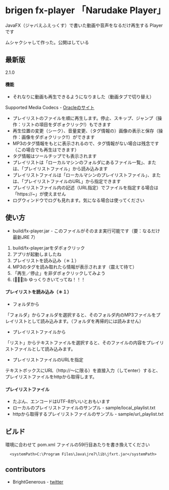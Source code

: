 brigen fx-player 「Narudake Player」
=============


JavaFX（ジャバえふえっくす）で書いた動画や音声をなるだけ再生する Player です

ムシャクシャして作った。公開はしている


最新版
-------

2.1.0


#### 機能

* それなりに動画も再生できるようになりました（動画タブで切り替え）

Supported Media Codecs - [Oracleのサイト][1]

[1]: http://docs.oracle.com/javafx/2/media/overview.htm


* プレイリストのファイルを順に再生します。停止、スキップ、ジャンプ（操作：リストの項目をダボォクリック!）もできます
* 再生位置の変更（シーク）、音量変更、（タグ情報の）画像の表示と保存（操作：画像をダボォクリック!!）ができます
* MP3のタグ情報をもとに表示されるので、タグ情報がない場合は残念です（この場合でも再生はできます）
* タグ情報はツールチップでも表示されます
* プレイリストは「ローカルマシンのフォルダにあるファイル一覧」、または、「プレイリストファイル」から読み込みます
* プレイリストファイルは「ローカルマシンのプレイリストファイル」、または、「プレイリストファイルのURL」から指定できます
* プレイリストファイル内の記述（URL指定）でファイルを指定する場合は「https://~」が使えません
* ログウィンドウでログも見れます。気になる場合は使ってください


使い方
-------

* build/fx-player.jar - このファイルがそのまま実行可能です（要：なるだけ最新JRE 7）

1. build/fx-player.jarをダボォクリック
2. アプリが起動しましたね
3. プレイリストを読み込み（＊１）
4. MP3のタグを読み取れたら情報が表示されます（震えて待て）
5. 「再生／停止」を非ダボォクリックしてみよう
6. (ﾟ∀ﾟ)b ゆっくりきいてってね！！！

#### プレイリストを読み込み（＊１）

* フォルダから

「フォルダ」からフォルダを選択すると、そのフォルダ内のMP3ファイルをプレイリストとして読み込みます。（フォルダを再帰的には読みません）

* プレイリストファイルから

「リスト」からテキストファイルを選択すると、そのファイルの内容をプレイリストファイルとして読み込みます。

* プレイリストファイルのURLを指定

テキストボックスにURL（http://～に限る）を直接入力（してenter）すると、プレイリストファイルをhttpから取得します。

#### プレイリストファイル

* たぶん、エンコードはUTF-8がいいとおもいます
* ローカルのプレイリストファイルのサンプル - sample/local_playlist.txt
* httpから取得するプレイリストファイルのサンプル - sample/url_playlist.txt



ビルド
-------

環境に合わせて pom.xml ファイルの59行目あたりを書き換えてください

      <systemPath>C:\Program Files\Java\jre7\lib\jfxrt.jar</systemPath>


contributors
-------

* BrightGenerous - [twitter][2]



[2]: https://twitter.com/BrightGenerous
